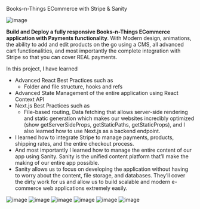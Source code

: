 Books-n-Things ECommerce with Stripe & Sanity

![image](https://user-images.githubusercontent.com/34181144/235060744-0347f9b6-bf80-4ac5-8b28-c31a4482b33b.png)

**Build and Deploy a fully responsive Books-n-Things ECommerce application with Payments functionality**. 
With Modern design, animations, the ability to add and edit products on the go using a CMS, all advanced cart functionalities, and most importantly the complete integration with Stripe so that you can cover REAL payments.

In this project, I have learned
- Advanced React Best Practices such as
    - Folder and file structure, hooks and refs
- Advanced State Management of the entire application using React Context API
- Next.js Best Practices such as
    - File-based routing, Data fetching that allows server-side rendering and static generation which makes our websites incredibly optimized (show getServerSideProps, getStaticPaths, getStaticProps), and I also learned how to use Next.js as a backend endpoint.
- I learned how to integrate Stripe to manage payments, products, shipping rates, and the entire checkout process.
- And most importantly I learned how to manage the entire content of our app using Sanity. Sanity is the unified content platform that’ll make the making of our entire app possible. <show sanity desk>
- Sanity allows us to focus on developing the application without having to worry about the content, file storage, and databases. They’ll cover the dirty work for us and allow us to build scalable and modern e-commerce web applications extremely easily.

![image](https://user-images.githubusercontent.com/34181144/235060906-ad362505-1702-444c-b99f-b032dd4329ca.png)
![image](https://user-images.githubusercontent.com/34181144/235060982-facaf184-4c64-4ed6-a1fa-f2285572d842.png)
![image](https://user-images.githubusercontent.com/34181144/235061102-4b0b2f4e-00a0-4d4c-8363-57bf3ad01533.png)
![image](https://user-images.githubusercontent.com/34181144/235061290-5c9ac809-917b-4a4f-ae07-333876c85be2.png)
![image](https://user-images.githubusercontent.com/34181144/235061366-f7c3696b-1125-4dad-9de2-0bafad1fbf63.png)
![image](https://user-images.githubusercontent.com/34181144/235061551-248f9ced-74fa-4e26-83b2-be4749500312.png)


